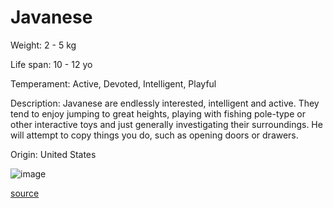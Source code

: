 # Javanese

Weight: 2 - 5 kg

Life span: 10 - 12 yo

Temperament: Active, Devoted, Intelligent, Playful

Description: Javanese are endlessly interested, intelligent and active. They tend to enjoy jumping to great heights, playing with fishing pole-type or other interactive toys and just generally investigating their surroundings. He will attempt to copy things you do, such as opening doors or drawers.

Origin: United States

![image](https://cdn2.thecatapi.com/images/xoI_EpOKe.jpg)

[source](https://api.thecatapi.com/v1/breeds/java)
